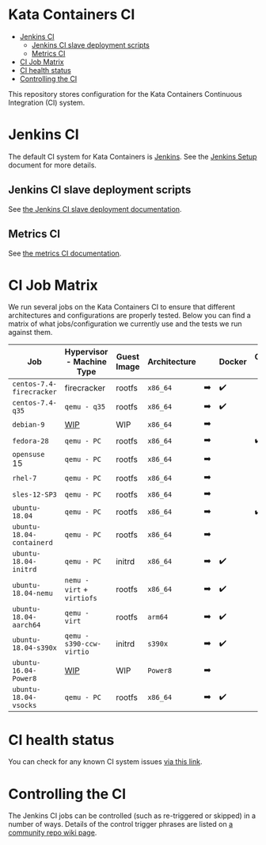 # Kata Containers CI

* [Jenkins CI](#jenkins-ci)
    * [Jenkins CI slave deployment scripts](#jenkins-ci-slave-deployment-scripts)
    * [Metrics CI](#metrics-ci)
* [CI Job Matrix](#ci-job-matrix)
* [CI health status](#ci-health-status)
* [Controlling the CI](#controlling-the-ci)

This repository stores configuration for the Kata Containers Continuous Integration (CI) system.

# Jenkins CI

The default CI system for Kata Containers is [Jenkins](https://jenkins.io/). See
the [Jenkins Setup](Jenkins_setup.md) document for more details.

## Jenkins CI slave deployment scripts

See [the Jenkins CI slave deployment documentation](deployment/packet/README.md).

## Metrics CI

See [the metrics CI documentation](VMs/metrics/README.md).

# CI Job Matrix

We run several jobs on the Kata Containers CI to ensure that different
architectures and configurations are properly tested. Below you can find a
matrix of what jobs/configuration we currently use and the tests we run
against them.

| Job                     | Hypervisor - Machine Type | Guest Image | Architecture |               | Docker             | CRI-O              | Containerd         | Kubernetes         | OpenShift          | Docker stability   | OCI                | network            | `netmon`             | VM-templating      | `shimv2 - containerd` | entropy            | ramdisk            | tracing            |
|-------------------------|---------------------------|-------------|-------------|---------------|--------------------|--------------------|--------------------|--------------------|--------------------|--------------------|--------------------|--------------------|--------------------|--------------------|---------------------|--------------------|--------------------|--------------------|
| `centos-7.4-firecracker`  | firecracker               | rootfs      | `x86_64`      | :arrow_right: | :heavy_check_mark: |                    |                    |                    |                    | :heavy_check_mark: | :heavy_check_mark: | :heavy_check_mark: |                    |                    |                     |                    |                    |                    |
| `centos-7.4-q35`          | `qemu - q35`                | rootfs      | `x86_64`      | :arrow_right: | :heavy_check_mark: |                    |                    | :heavy_check_mark: |                    | :heavy_check_mark: | :heavy_check_mark: | :heavy_check_mark: | :heavy_check_mark: |                    |                     | :heavy_check_mark: | :heavy_check_mark: | :heavy_check_mark: |
| `debian-9`                | [WIP](https://github.com/kata-containers/ci/issues/87) | WIP         | `x86_64`      | :arrow_right: |                    |                    |                    |                    |                    |                    |                    |                    |                    |                    |                     |                    |                    |                    |
| `fedora-28`               | `qemu - PC`                 | rootfs      | `x86_64`      | :arrow_right: |                    | :heavy_check_mark: |                    | :heavy_check_mark: | :heavy_check_mark: | :heavy_check_mark: | :heavy_check_mark: | :heavy_check_mark: | :heavy_check_mark: |                    | :heavy_check_mark:  | :heavy_check_mark: | :heavy_check_mark: | :heavy_check_mark: |
| `opensuse` 15             | `qemu - PC`                 | rootfs      | `x86_64`      | :arrow_right: |                    |                    |                    |                    |                    | :heavy_check_mark: | :heavy_check_mark: | :heavy_check_mark: | :heavy_check_mark: |                    |                     | :heavy_check_mark: | :heavy_check_mark: | :heavy_check_mark: |
| `rhel-7`                  | `qemu - PC`                 | rootfs      | `x86_64`      | :arrow_right: |                    |                    |                    |                    |                    |                    | :heavy_check_mark: | :heavy_check_mark: | :heavy_check_mark: |                    |                     | :heavy_check_mark: | :heavy_check_mark: | :heavy_check_mark: |
| `sles-12-SP3`             | `qemu - PC`                 | rootfs      | `x86_64`      | :arrow_right: |                    |                    |                    |                    |                    | :heavy_check_mark: | :heavy_check_mark: | :heavy_check_mark: | :heavy_check_mark: |                    |                     | :heavy_check_mark: | :heavy_check_mark: | :heavy_check_mark: |
| `ubuntu-18.04`            | `qemu - PC`                 | rootfs      | `x86_64`      | :arrow_right: |                    | :heavy_check_mark: |                    | :heavy_check_mark: |                    | :heavy_check_mark: | :heavy_check_mark: | :heavy_check_mark: | :heavy_check_mark: |                    | :heavy_check_mark:  | :heavy_check_mark: | :heavy_check_mark: | :heavy_check_mark: |
| `ubuntu-18.04-containerd` | `qemu - PC`                 | rootfs      | `x86_64`      | :arrow_right: |                    |                    | :heavy_check_mark: | :heavy_check_mark: |                    |                    |                    |                    |                    |                    |                     |                    |                    |                    |
| `ubuntu-18.04-initrd`     | `qemu - PC`                 | initrd      | `x86_64`      | :arrow_right: | :heavy_check_mark: |                    |                    | :heavy_check_mark: |                    | :heavy_check_mark: | :heavy_check_mark: | :heavy_check_mark: | :heavy_check_mark: | :heavy_check_mark: | :heavy_check_mark:  | :heavy_check_mark: | :heavy_check_mark: | :heavy_check_mark: |
| `ubuntu-18.04-nemu`       | `nemu - virt` + `virtiofs`  | rootfs      | `x86_64`      | :arrow_right: | :heavy_check_mark: |                    |                    |                    |                    | :heavy_check_mark: | :heavy_check_mark: | :heavy_check_mark: |                    |                    |                     |  |  |  |
| `ubuntu-18.04-aarch64`    | `qemu - virt`               | rootfs      | `arm64`       | :arrow_right: | :heavy_check_mark: |                    |                    |                    |                    |                    |                    |                    |                    |                    |                     |                    |                    |                    |
| `ubuntu-18.04-s390x`      | `qemu - s390-ccw-virtio`    | initrd      | `s390x`       | :arrow_right: | :heavy_check_mark: |                    |                    |                    |                    |                    |                    |                    |                    |                    |                     |                    |                    |                    |
| `ubuntu-16.04-Power8`     | [WIP](https://github.com/kata-containers/ci/issues/100) | WIP         | `Power8`      | :arrow_right: |                    |                    |                    |                    |                    |                    |                    |                    |                    |                    |                     |                    |                    |                    |
| `ubuntu-18.04-vsocks`     | `qemu - PC`                 | rootfs      | `x86_64`      | :arrow_right: | :heavy_check_mark: |                    |                    | :heavy_check_mark: | :heavy_check_mark: | :heavy_check_mark: | :heavy_check_mark: | :heavy_check_mark: | :heavy_check_mark: |                    | :heavy_check_mark:  | :heavy_check_mark: | :heavy_check_mark: | :heavy_check_mark: |

# CI health status

You can check for any known CI system issues [via this link](http://jenkins.katacontainers.io/view/CI%20Status/).

# Controlling the CI

The Jenkins CI jobs can be controlled (such as re-triggered or skipped) in a number of ways. Details of the
control trigger phrases are listed on
[a community repo wiki page](https://github.com/kata-containers/community/wiki/Controlling-the-CI).
